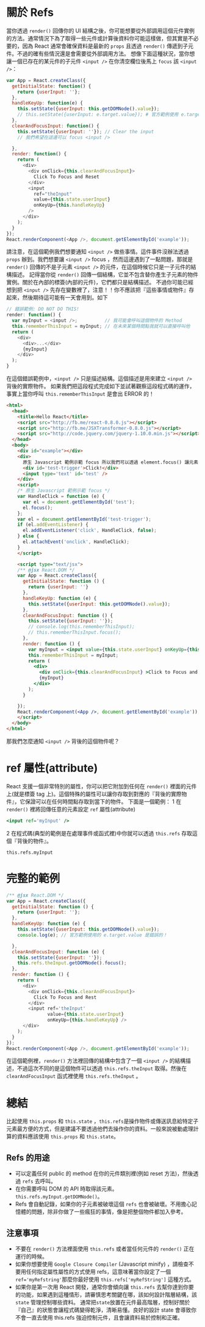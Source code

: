 # 關於 Refs
當你透過 `render()` 回傳你的 UI 結構之後，你可能想要從外部調用這個元件實例的方法。通常情況下為了取得一些元件或計算後資料你可能這樣做，但其實是不必要的，因為 React 通常會確保資料是最新的 `props` 且透過 `render()` 傳遞到子元件。不過的確有些情況還是會需要從外部調用方法。
想像下面這種狀況，當你想讓一個已存在的某元件的子元件 `<input />` 在你清空欄位後馬上 `focus` 該 `<input />`：
``` js
var App = React.createClass({
  getInitialState: function() {
    return {userInput: ''};
  },
  handleKeyUp: function(e) {
    this.setState({userInput: this.getDOMNode().value});
    // this.setState({userInput: e.target.value}); # 官方範例使用 e.target.value 會導致無法正常運作。
  },
  clearAndFocusInput: function() {
    this.setState({userInput: ''}); // Clear the input
    // 我們希望在這邊可以 focus <input />

  },
  render: function() {
    return (
      <div>
        <div onClick={this.clearAndFocusInput}>
          Click To Focus and Reset
        </div>
        <input
          ref="theInput"
          value={this.state.userInput}
          onKeyUp={this.handleKeyUp}
        />
      </div>
    );
  }
});
React.renderComponent(<App />, document.getElementById('example'));
```
請注意，在這個範例我們想要通知 `<input />` 做些事情。這件事件沒辦法透過 `props` 辦到。我們想要讓 `<input />` focus ，然而這邊遇到了一點問題，那就是 `render()` 回傳的不是子元素 `<input />` 的元件，在這個時候它只是一子元件的結構描述。
記得當你從 `render()` 回傳一個結構，它並不包含替你產生子元素的物件實例。關於在內部的標簽(內部的元件)，它們都只是結構描述。
不過你可能已經想到把 `<input />` 先存在變數裡了，注意！！你不應該把『這些事情或物件』存起來，然後期待這可能有一天會用到。如下

``` js
// 錯誤範例: DO NOT DO THIS!
render: function() {
  var myInput = <input />;          // 我可能會呼叫這個物件的 Method
  this.rememberThisInput = myInput; // 在未來某個時間點我就可以直接呼叫他
  return (
    <div>
      <div>...</div>
      {myInput}
    </div>
  );
}
```
在這個錯誤範例中，`<input />` 只是描述結構。這個描述是用來建立 `<input />` 背後的實際物件。
如果我們把這段程式完成如下並試著觀察這段程式碼的運作，事實上當你呼叫 `this.rememberThisInput` 是會出 ERROR 的！
``` html
<html>
  <head>
    <title>Hello React</title>
    <script src="http://fb.me/react-0.8.0.js"></script>
    <script src="http://fb.me/JSXTransformer-0.8.0.js"></script>
    <script src="http://code.jquery.com/jquery-1.10.0.min.js"></script>
  </head>
  <body>
    <div id="example"></div>
    <div>
      原生 Javascript 範例示範 focus 所以我們可以透過 element.focus() 讓元素 focus。
      <div id='test-trigger'>Click!</div>
      <input type='text' id='test' />
    </div>
    <script>
    /* 原生 Javascript 範例示範 focus */
    var HandleClick = function (e) {
      var el = document.getElementById('test');
      el.focus();
    };
    var el = document.getElementById('test-trigger');
    if (el.addEventListener) {
      el.addEventListener('click', HandleClick, false);
    } else {
      el.attachEvent('onclick', HandleClick);
    }
    </script>

    <script type="text/jsx">
    /** @jsx React.DOM */
    var App = React.createClass({
      getInitialState: function () {
        return {userInput: ''}
      },
      handleKeyUp: function (e) {
        this.setState({userInput: this.getDOMNode().value});
      },
      clearAndFocusInput: function () {
        this.setState({userInput: ''});
        // console.log(this.rememberThisInput);
        // this.rememberThisInput.focus();
      },
      render: function () {
        var myInput = <input value={this.state.userInput} onKeyUp={this.handleKeyUp} />
        this.rememberThisInput = myInput;
        return (
          <div>
            <div onClick={this.clearAndFocusInput} >Click to Focus and Reset</div>
            {myInput}
          </div>
        );
      }

    });
    React.renderComponent(<App />, document.getElementById('example'));
    </script>
  </body>
</html>
```
那我們怎麼通知 `<input />` 背後的這個物件呢？

# ref 屬性(attribute)
React 支援一個非常特別的屬性，你可以把它附加到任何在 `render()` 裡面的元件上(就是標簽 tag 上)。這個特殊的屬性可以讓你存取到對應的『背後的實際物件』，它保證可以在任何時間點存取到當下的物件。
下面是一個範例：
1 在 `render()` 裡將回傳任意的元素設定 `ref` 屬性(attribute)
``` jsx
<input ref='myInput' />
```

2 在程式碼(典型的範例是在處理事件或函式裡)中你就可以透過 `this.refs` 存取這個『背後的物件』。
```
this.refs.myInput
```

# 完整的範例
``` js
/** @jsx React.DOM */
var App = React.createClass({
  getInitialState: function () {
    return {userInput: ''};
  },
  handleKeyUp: function (e) {
    this.setState({userInput: this.getDOMNode().value});
    console.log(e); // 官方範例使用的 e.target.value 是錯誤的！

  },
  clearAndFocusInput: function (e) {
    this.setState({userInput: ''});
    this.refs.theInput.getDOMNode().focus();
  },
  render: function () {
    return (
      <div>
        <div onClick={this.clearAndFocusInput}>
          Click To Focus and Rest
        </div>
        <input ref='theInput'
               value={this.state.userInput}
               onKeyUp={this.handleKeyUp} />
      </div>
    );
  }
});
React.renderComponent(<App />, document.getElementById('example'));
```
在這個範例裡，`render()` 方法裡回傳的結構中包含了一個 `<input />` 的結構描述，不過這次不同的是這個物件可以透過 `this.refs.theInput` 取得。然後在 `clearAndFocusInput` 函式裡使用 `this.refs.theInput` 。

# 總結
比起使用 `this.props` 和 `this.state` ，`this.refs`是操作物件或傳送訊息給特定子元素最方便的方式，但是建議不要透過他們去操作你的資料。一般來說被動處理計算的資料應該使用 `this.props` 和 `this.state`。
## Refs 的用途
* 可以定義任何 public 的 method 在你的元件類別裡(例如 reset 方法)，然後透過 `refs` 去呼叫。
* 在你需要呼叫 DOM 的 API 時取得該元素。`this.refs.myInput.getDOMNode()`。
* Refs 會自動記錄，如果你的子元素被破壞這個 `refs` 也會被破壞。不用擔心記憶體的問題，除非你做了一些瘋狂的事情，像是把整個物件都加入參考。

## 注意事項
* 不要在 `render()` 方法裡面使用 `this.refs` 或者當任何元件的 `render()` 正在運行的時候。
* 如果你想要使用 `Google Closure Compiler` (Javascript minify) ，請檢查不要用任何指定屬性屬性的方式使用 refs，這意味著當你設定了一個 `ref='myRefstring'`那麼你最好使用 `this.refs['myRefString']` 這種方式。
* 如果你是第一次用 React 開發，通常你會傾向讓 `this.refs` 去幫你達到你要的功能，如果遇到這種情形，請審慎思考關鍵在哪，該如何設計階層結構，該 `state` 管理控制哪些資料。
通常把`state`放置在元件最高階層，控制好關於『自己』的狀態會讓程式碼變得乾淨，清晰易懂。良好的設計 state 會導致你不會一直去使用 this.refs 強迫控制元件，且會讓資料易於控制和正確。
